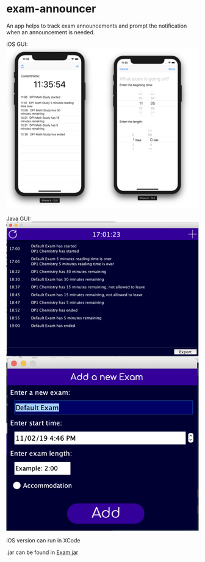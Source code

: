 # exam-announcer
An app helps to track exam announcements and prompt the notification when an announcement is needed.

iOS GUI:
![iOSScreenshot](Exam-ios/screenshot.png)


Java GUI:
![javaScreenshot](Exam-java/screenshot1.png)
![javaScreenshot](Exam-java/screenshot2.png)


iOS version can run in XCode

.jar can be found in [Exam.jar](./build/Exam.jar)
